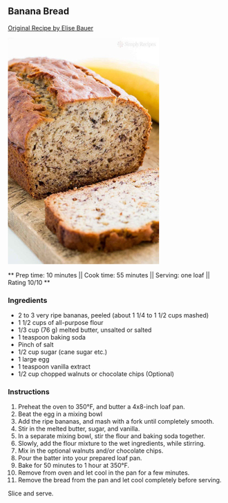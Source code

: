 ## Banana Bread

[Original Recipe by Elise Bauer](https://www.simplyrecipes.com/recipes/banana_bread/)

![Picture](../img/banana_bread.jpg)

** Prep time: 10 minutes || Cook time: 55 minutes || Serving: one loaf || Rating 10/10 **

### Ingredients

- 2 to 3 very ripe bananas, peeled (about 1 1/4 to 1 1/2 cups mashed)
- 1 1/2 cups of all-purpose flour
- 1/3 cup (76 g) melted butter, unsalted or salted
- 1 teaspoon baking soda
- Pinch of salt
- 1/2 cup sugar (cane sugar etc.)
- 1 large egg
- 1 teaspoon vanilla extract
- 1/2 cup chopped walnuts or chocolate chips (Optional)

### Instructions

1. Preheat the oven to 350°F, and butter a 4x8-inch loaf pan.
2. Beat the egg in a mixing bowl
1. Add the ripe bananas, and mash with a fork until completely smooth. 
1. Stir in the melted butter, sugar, and vanilla.
1. In a separate mixing bowl, stir the flour and baking soda together.
3. Slowly, add the flour mixture to the wet ingredients, while stirring.
1. Mix in the optional walnuts and/or chocolate chips.
4. Pour the batter into your prepared loaf pan. 
5. Bake for 50 minutes to 1 hour at 350°F.
6. Remove from oven and let cool in the pan for a few minutes. 
1. Remove the bread from the pan and let cool completely before serving. 

Slice and serve.

